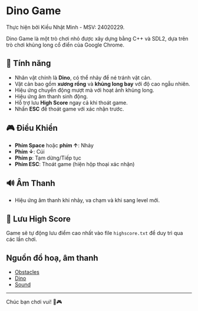 # Dino Game

Thực hiện bởi Kiều Nhật Minh - MSV: 24020229.

Dino Game là một trò chơi nhỏ được xây dựng bằng C++ và SDL2, dựa trên trò chơi khủng long cổ điển của Google Chrome.

## 📌 Tính năng
- Nhân vật chính là **Dino**, có thể nhảy để né tránh vật cản.
- Vật cản bao gồm **xương rồng** và **khủng long bay** với độ cao ngẫu nhiên.
- Hiệu ứng chuyển động mượt mà với hoạt ảnh khủng long.
- Hiệu ứng âm thanh sinh động.
- Hỗ trợ lưu **High Score** ngay cả khi thoát game.
- Nhấn **ESC** để thoát game với xác nhận trước.

## 🎮 Điều Khiển
- **Phím Space** hoặc **phím ↑**: Nhảy
- **Phím ↓**: Cúi
- **Phím p**: Tạm dừng/Tiếp tục
- **Phím ESC**: Thoát game (hiện hộp thoại xác nhận)

## 🔊 Âm Thanh
- Hiệu ứng âm thanh khi nhảy, va chạm và khi sang level mới.

## 🚀 Lưu High Score
Game sẽ tự động lưu điểm cao nhất vào file `highscore.txt` để duy trì qua các lần chơi.

## Nguồn đồ hoạ, âm thanh
- [Obstacles](https://www.spriters-resource.com/browser_games/googledinosaurrungame/sheet/160413/)
- [Dino](https://www.spriters-resource.com/browser_games/googledinosaurrungame/sheet/78171/)
- [Sound](https://www.sounds-resource.com/browser_games/googlechromedinosaurgame/sound/18002/)

---
Chúc bạn chơi vui! 🦖🎮

